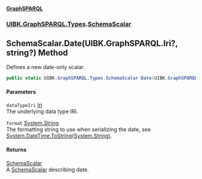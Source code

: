 #### [GraphSPARQL](./index.md 'index')
### [UIBK.GraphSPARQL.Types](./UIBK-GraphSPARQL-Types.md 'UIBK.GraphSPARQL.Types').[SchemaScalar](./UIBK-GraphSPARQL-Types-SchemaScalar.md 'UIBK.GraphSPARQL.Types.SchemaScalar')
## SchemaScalar.Date(UIBK.GraphSPARQL.Iri?, string?) Method
Defines a new date-only scalar.  
```csharp
public static UIBK.GraphSPARQL.Types.SchemaScalar Date(UIBK.GraphSPARQL.Iri? dataTypeIri=null, string? format=null);
```
#### Parameters
<a name='UIBK-GraphSPARQL-Types-SchemaScalar-Date(UIBK-GraphSPARQL-Iri-_string-)-dataTypeIri'></a>
`dataTypeIri` [Iri](./UIBK-GraphSPARQL-Iri.md 'UIBK.GraphSPARQL.Iri')  
The underlying data type IRI.  
  
<a name='UIBK-GraphSPARQL-Types-SchemaScalar-Date(UIBK-GraphSPARQL-Iri-_string-)-format'></a>
`format` [System.String](https://docs.microsoft.com/en-us/dotnet/api/System.String 'System.String')  
The formatting string to use when serializing the date, see [System.DateTime.ToString(System.String)](https://docs.microsoft.com/en-us/dotnet/api/System.DateTime.ToString#System_DateTime_ToString_System_String_ 'System.DateTime.ToString(System.String)').  
  
#### Returns
[SchemaScalar](./UIBK-GraphSPARQL-Types-SchemaScalar.md 'UIBK.GraphSPARQL.Types.SchemaScalar')  
A [SchemaScalar](./UIBK-GraphSPARQL-Types-SchemaScalar.md 'UIBK.GraphSPARQL.Types.SchemaScalar') describing date.  
